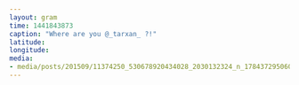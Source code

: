 ```yaml
---
layout: gram
time: 1441843873
caption: "Where are you @_tarxan_ ?!"
latitude: 
longitude: 
media:
- media/posts/201509/11374250_530678920434028_2030132324_n_17843729506000351.jpg
---
```

